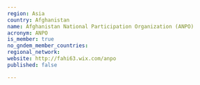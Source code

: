 ```yaml
---
region: Asia
country: Afghanistan
name: Afghanistan National Participation Organization (ANPO)
acronym: ANPO
is_member: true
no_gndem_member_countries: 
regional_network: 
website: http://fahi63.wix.com/anpo
published: false

---
```

